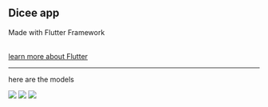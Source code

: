 <h2>Dicee app</h2>
<p>Made with Flutter Framework</p>
<br>
<a href="https://flutter.dev/">learn more about Flutter</a>

<br>
<hr>
<p>here are the models</p>
<div>
	<img src="images/screen1.png">
	<img src="images/screen2.png">
	<img src="images/screen3.png">
</div>
